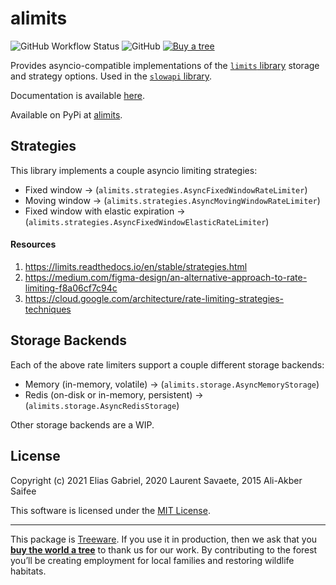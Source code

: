 # alimits

![GitHub Workflow Status](https://img.shields.io/github/workflow/status/thearchitector/alimits/CI?label=tests&style=flat-square)
![GitHub](https://img.shields.io/github/license/thearchitector/alimits?style=flat-square)
[![Buy a tree](https://img.shields.io/badge/Treeware-%F0%9F%8C%B3-lightgreen?style=flat-square)](https://ecologi.com/eliasgabriel?r=6128126916bfab8bd051026c)

Provides asyncio-compatible implementations of the [`limits` library](https://limits.readthedocs.io/en/stable/) storage and strategy options.
Used in the [`slowapi` library](https://slowapi.readthedocs.io/en/latest/).

Documentation is available [here](https://thearchitector.github.io/alimits/).

Available on PyPi at [alimits](https://pypi.org/project/alimits/).

## Strategies

This library implements a couple asyncio limiting strategies:

- Fixed window → (`alimits.strategies.AsyncFixedWindowRateLimiter`)
- Moving window → (`alimits.strategies.AsyncMovingWindowRateLimiter`)
- Fixed window with elastic expiration → (`alimits.strategies.AsyncFixedWindowElasticRateLimiter`)

#### Resources

1. <https://limits.readthedocs.io/en/stable/strategies.html>
2. <https://medium.com/figma-design/an-alternative-approach-to-rate-limiting-f8a06cf7c94c>
3. <https://cloud.google.com/architecture/rate-limiting-strategies-techniques>

## Storage Backends

Each of the above rate limiters support a couple different storage backends:

- Memory (in-memory, volatile) → (`alimits.storage.AsyncMemoryStorage`)
- Redis (on-disk or in-memory, persistent) → (`alimits.storage.AsyncRedisStorage`)

Other storage backends are a WIP.

## License

Copyright (c) 2021 Elias Gabriel, 2020 Laurent Savaete, 2015 Ali-Akber Saifee 

This software is licensed under the [MIT License](LICENSE).

---

This package is [Treeware](https://treeware.earth). If you use it in production, then we ask that you [**buy the world a tree**](https://ecologi.com/eliasgabriel?r=6128126916bfab8bd051026c) to thank us for our work. By contributing to the forest you’ll be creating employment for local families and restoring wildlife habitats.
